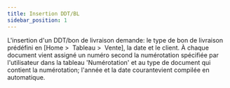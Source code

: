 ```yaml
---
title: Insertion DDT/BL
sidebar_position: 1
---
```


L'insertion d'un DDT/bon de livraison demande: le type de bon de livraison prédéfini en [Home  >  Tableau  >  Vente], la date et le client. À chaque document vient assigné un numéro second la numérotation spécifiée par l'utilisateur dans la tableau 'Numérotation' et au type de document qui contient la numérotation; l'année et la date courantevient compilée en automatique.






